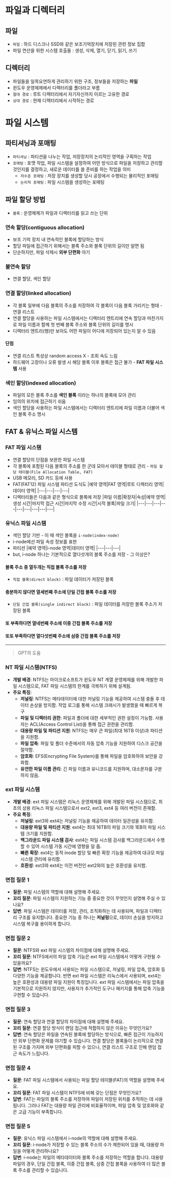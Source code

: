 # 파일과 디렉터리
## 파일
- `파일` : 하드 디스크나 SSD와 같은 보조기억장치에 저장된 관련 정보 집합
- 파일 연산을 위한 시스템 호출들 : 생성, 삭제, 열기, 닫기, 읽기, 쓰기
## 디렉터리
- 파일들을 일목요연하게 관리하기 위한 구조, 정보들을 저장하는 **파일**
- 윈도우 운영체제에서 디렉터리를 폴더라고 부름
- `절대 경로` : 루트 디렉터리에서 자기자신까지 이르는 고유한 경로
- `상대 경로` : 현재 디렉터리에서 시작하는 경로
# 파일 시스템
## 파티셔닝과 포매팅
- `파티셔닝` : 파티션을 나누는 작업, 저장장치의 논리적인 영역을 구획하는 작업
- `포매팅` : 포맷 작업, 파일 시스템을 설정하여 어떤 방식으로 파일을 저장하고 관리할 것인지를 결정하고, 새로운 데이터를 쓸 준비를 하는 작업을 의미
   - `저수준 포매팅` : 저장 장치를 생성할 당시 공장에서 수행되는 물리적인 포매팅
   - `논리적 포매팅` : 파일 시스템을 생성하는 포매팅
## 파일 할당 방법
- `블록` : 운영체제가 파일과 디렉터리를 읽고 쓰는 단위
### 연속 할당(contiguous allocation)
- 보조 기억 장치 내 연속적인 블록에 할당하는 방식
- 할당 파일에 접근하기 위해서는 블록 주소와 블록 단위의 길이만 알면 됨
- 단순하지만, 파일 삭제시 **외부 단편화** 야기
### 불연속 할당
- 연결 할당, 색인 할당
### 연결 할당(linked allocation)
- 각 블록 일부에 다음 블록의 주소를 저장하여 각 블록이 다음 블록 가리키는 형태 - 연결 리스트
- 연결 할당을 사용하는 파일 시스템에서는 디렉터리 엔트리에 연속 할당과 마찬가지로 파일 이름과 함께 첫 번째 블록 주소와 블록 단위의 길이를 명시
- 디렉터리 엔트리(행)만 보아도 어떤 파일이 어디에 저장되어 있는지 알 수 있음
#### 단점
- 연결 리스트 특성상 random access X - 조회 속도 느림
- 하드웨어 고장이나 오류 발생 시 해당 블록 이후 블록은 접근 불가 - **FAT 파일 시스템** 사용
### 색인 할당(indexed allocation)
- 파일의 모든 블록 주소를 **색인 블록** 이라는 하나의 블록에 모아 관리
- 임의의 위치에 접근하기 쉬움
- 색인 할당을 사용하는 파일 시스템에서는 디렉터리 엔트리에 파일 이름과 더불어 색인 블록 주소 명시
## FAT & 유닉스 파일 시스템
### FAT 파일 시스템
- 연결 할당의 단점을 보완한 파일 시스템
- 각 블록에 포함된 다음 블록의 주소를 한 군데 모아서 테이블 형태로 관리 - `파일 할당 테이블(File Allocation Table, FAT)`
- USB 메모리, SD 카드 등에 사용
- FAT(FAT12) 파일 시스템 파티션 도식도
  |예약 영역|FAT 영역|루트 디렉터리 영역|데이터 영역|
  |---|---|---|---|
- 디렉터리들은 다음과 같은 형식으로 블록에 저장
  |파일 이름|확장자|속성|예약 영역|생성 시간|마지막 접근 시간|마지막 수정 시간|시작 블록|파일 크기|
  |---|---|---|---|---|---|---|---|---|
### 유닉스 파일 시스템
- 색인 할당 기반 - 이 때 색인 블록을 `i-node(index-node)`
- i-node에선 파일 속성 정보를 표현
- 파티션
  |예약 영역|i-node 영역|데이터 영역|
  |---|---|---|
- but, i-node 하나는 기본적으로 열다섯개의 블록 주소를 저장 - 그 이상은?
#### 블록 주소 중 열두개는 직접 블록 주소를 저장
- `직접 블록(direct block)` : 파일 데이터가 저장된 블록
#### 충분하지 않다면 열세번째 주소에 단일 간접 블록 주소를 저장
- `단일 간접 블록(single indirect block)` : 파일 데이터를 저장한 블록 주소가 저장된 블록
#### 또 부족하다면 열네번째 주소에 이중 간접 블록 주소를 저장
#### 또또 부족하다면 열다섯번째 주소에 삼중 간접 블록 주소를 저장
----
> GPT의 도움
### NT 파일 시스템(NTFS)
- **개발 배경**: NTFS는 마이크로소프트가 윈도우 NT 계열 운영체제를 위해 개발한 파일 시스템으로, FAT 파일 시스템의 한계를 극복하기 위해 설계됨.
- **주요 특징**:
  - **저널링**: NTFS는 메타데이터에 대한 저널링 기능을 제공하여 시스템 충돌 후 데이터 손상을 방지함. 작업 로그를 통해 시스템 크래시가 발생했을 때 빠르게 복구
  - **파일 및 디렉터리 권한**: 파일과 폴더에 대한 세부적인 권한 설정이 가능함. 사용자는 ACL(Access Control List)을 통해 접근 권한을 관리함.
  - **대용량 파일 및 파티션 지원**: NTFS는 매우 큰 파일(최대 16TB 이상)과 파티션을 지원함.
  - **파일 압축**: 파일 및 폴더 수준에서의 자동 압축 기능을 지원하여 디스크 공간을 절약함.
  - **암호화**: EFS(Encrypting File System)를 통해 파일을 암호화하여 보안을 강화함.
  - **유연한 파일 이름 관리**: 긴 파일 이름과 유니코드를 지원하며, 대소문자를 구분하지 않음.

### ext 파일 시스템
- **개발 배경**: ext 파일 시스템은 리눅스 운영체제를 위해 개발된 파일 시스템으로, 최초의 상용 리눅스 파일 시스템으로서 ext2, ext3, ext4 등 여러 버전이 존재함.
- **주요 특징**:
  - **저널링**: ext3와 ext4는 저널링 기능을 제공하여 데이터 일관성을 유지함.
  - **대용량 파일 및 파티션 지원**: ext4는 최대 16TB의 파일 크기와 1EB의 파일 시스템 크기를 지원함.
  - **백그라운드 파일 시스템 검사**: ext4는 파일 시스템 검사를 백그라운드에서 수행할 수 있어 시스템 가동 시간에 영향을 덜 줌.
  - **빠른 확장**: ext4는 동적 inode 할당 및 빠른 확장 기능을 제공하여 대규모 파일 시스템 관리에 유리함.
  - **호환성**: ext3와 ext4는 이전 버전인 ext2와의 높은 호환성을 유지함.
 
### 면접 질문 1
- **질문**: 파일 시스템의 역할에 대해 설명해 주세요.
- **꼬리 질문**: 파일 시스템이 지원하는 기능 중 중요한 것이 무엇인지 설명해 주실 수 있나요?
- **답변**: 파일 시스템은 데이터를 저장, 관리, 조직화하는 데 사용되며, 파일과 디렉터리 구조를 유지합니다. 중요한 기능 중 하나는 **저널링**으로, 데이터 손실을 방지하고 시스템 복구를 용이하게 합니다.

### 면접 질문 2
- **질문**: NTFS와 ext 파일 시스템의 차이점에 대해 설명해 주세요.
- **꼬리 질문**: NTFS에서의 파일 압축 기능은 ext 파일 시스템에서 어떻게 구현될 수 있을까요?
- **답변**: NTFS는 윈도우에서 사용되는 파일 시스템으로, 저널링, 파일 압축, 암호화 등 다양한 기능을 제공합니다. 반면 ext 파일 시스템은 리눅스에서 사용되며, ext4는 높은 호환성과 대용량 파일 지원이 특징입니다. ext 파일 시스템에서는 파일 압축을 기본적으로 지원하지 않지만, 사용자가 추가적인 도구나 패키지를 통해 압축 기능을 구현할 수 있습니다.

### 면접 질문 3
- **질문**: 연속 할당과 연결 할당의 차이점에 대해 설명해 주세요.
- **꼬리 질문**: 연결 할당 방식이 랜덤 접근에 적합하지 않은 이유는 무엇인가요?
- **답변**: 연속 할당은 파일을 연속된 블록에 할당하는 방식으로, 빠른 접근이 가능하지만 외부 단편화 문제를 야기할 수 있습니다. 연결 할당은 블록들이 논리적으로 연결된 구조를 가지며 외부 단편화를 피할 수 있으나, 연결 리스트 구조로 인해 랜덤 접근 속도가 느립니다.

### 면접 질문 4
- **질문**: FAT 파일 시스템에서 사용되는 파일 할당 테이블(FAT)의 역할을 설명해 주세요.
- **꼬리 질문**: FAT 파일 시스템이 NTFS에 비해 갖는 단점은 무엇인가요?
- **답변**: FAT는 파일의 블록 주소를 저장하여 파일이 저장된 위치를 추적하는 데 사용됩니다. 그러나 FAT는 대용량 파일 관리에 비효율적이며, 파일 압축 및 암호화와 같은 고급 기능이 부족합니다.

### 면접 질문 5
- **질문**: 유닉스 파일 시스템에서 i-node의 역할에 대해 설명해 주세요.
- **꼬리 질문**: i-node가 저장할 수 있는 블록 주소의 수가 제한되어 있을 때, 대용량 파일을 어떻게 관리하나요?
- **답변**: i-node는 파일의 메타데이터와 블록 주소를 저장하는 역할을 합니다. 대용량 파일의 경우, 단일 간접 블록, 이중 간접 블록, 삼중 간접 블록을 사용하여 더 많은 블록 주소를 관리할 수 있습니다.
